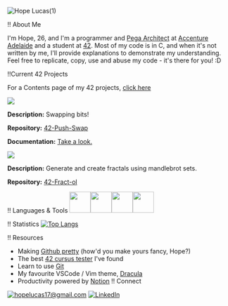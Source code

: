 ![Hope Lucas(1)](https://user-images.githubusercontent.com/88760123/159395622-57e1bbf2-fab4-4421-a192-f8f99f59ee8f.png)

!! About Me

I'm Hope, 26, and I'm a programmer and [Pega Architect](https://www.pega.com/) at [Accenture Adelaide](https://www.accenture.com/au-en) and a student at [42](https://www.42adel.org.au/). Most of my code is in C, and when it's not written by me, I'll provide explanations to demonstrate my understanding. Feel free to replicate, copy, use and abuse my code - it's there for you! :D

!!Current 42 Projects

For a Contents page of my 42 projects, [click here](https://github.com/hopelucas/Hopelucas-Contents/blob/main/42-Contents.md)

![](https://img.shields.io/badge/cursus-push%20swap-e48ba1?style=for-the-badge&logo=42)

**Description:** Swapping bits!

**Repository:** [42-Push-Swap](https://github.com/hopelucas/42-Push-Swap)

**Documentation:** [Take a look.](https://github.com/hopelucas/42-Push-Swap/blob/main/en.subject(1).pdf)

![](https://img.shields.io/badge/cursus-fractol-e48ba1?style=for-the-badge&logo=42)


**Description:** Generate and create fractals using mandlebrot sets.

**Repository:** [42-Fract-ol](https://github.com/hopelucas/42-Fract-ol)


!! Languages & Tools
[<img src="https://user-images.githubusercontent.com/88760123/159401454-da0a315e-bd84-4f40-a966-4967770d38bd.png" width="48">](https://devdocs.io/c/)[<img src="https://user-images.githubusercontent.com/88760123/159401772-1896ff26-6fa6-424f-8466-f6ee1722a618.png" width="48">](https://docs.python.org/3/)[<img src="https://user-images.githubusercontent.com/88760123/159403618-bbabf915-238d-4048-8dbf-2dcc99c0e293.png" width="48">](https://code.visualstudio.com/)[<img src="https://user-images.githubusercontent.com/88760123/159403999-31a3b076-0793-402d-b6e8-13fe96c85840.png" width="48">](https://developer.mozilla.org/en-US/docs/Web/JavaScript)

!! Statistics
[![Top Langs](https://github-readme-stats.vercel.app/api/top-langs/?username=hopelucas&layout=compact)](https://github.com/anuraghazra/github-readme-stats)

!! Resources
- Making [Github pretty](https://docs.github.com/en/get-started/writing-on-github/getting-started-with-writing-and-formatting-on-github/basic-writing-and-formatting-syntax) (how'd you make yours fancy, Hope?)
- The best [42 cursus tester](https://github.com/hopelucas/francinette) I've found
- Learn to use [Git](https://docs.github.com/en/get-started/using-git/about-git)
- My favourite VSCode / Vim theme, [Dracula](https://github.com/dracula/dracula-theme)
- Productivity powered by [Notion](https://www.notion.so/)
!! Connect

<a href="mailto:hopelucas17@gmail.com">![hopelucas17@gmail.com](https://img.shields.io/badge/Gmail-e48ba1?style=for-the-badge&logo=gmail&logoColor=white)</a> <a href="<LinkedInURL>">![LinkedIn](https://img.shields.io/badge/LinkedIn-e48ba1?style=for-the-badge&logo=linkedin&logoColor=white)</a>

